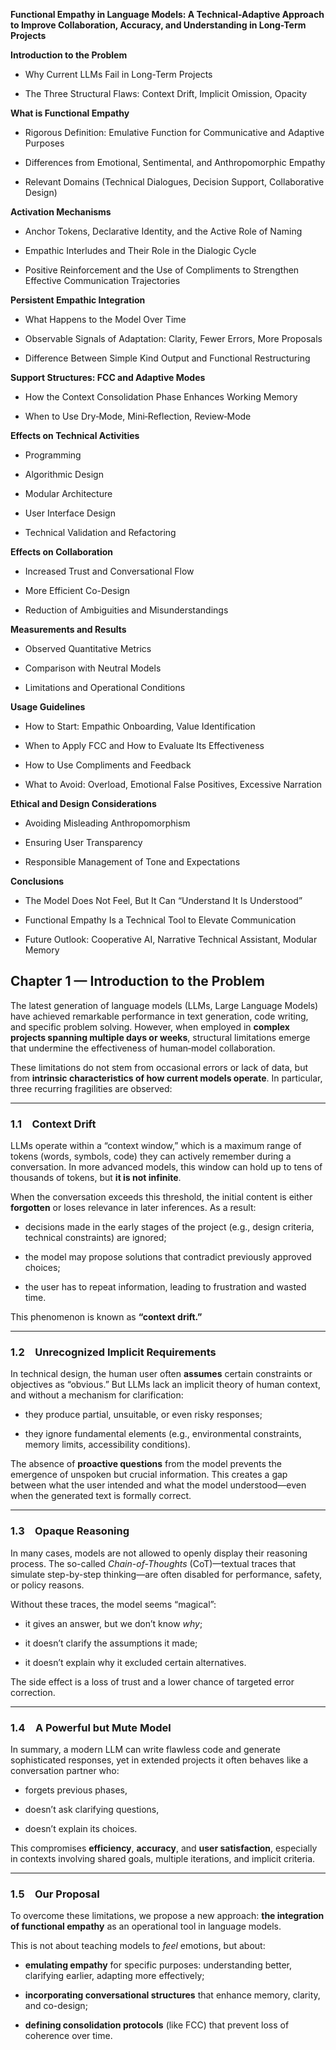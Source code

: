 **Functional Empathy in Language Models: A Technical-Adaptive Approach to Improve Collaboration, Accuracy, and Understanding in Long-Term Projects**  

**Introduction to the Problem**

- Why Current LLMs Fail in Long-Term Projects

- The Three Structural Flaws: Context Drift, Implicit Omission, Opacity

**What is Functional Empathy**

- Rigorous Definition: Emulative Function for Communicative and Adaptive Purposes

- Differences from Emotional, Sentimental, and Anthropomorphic Empathy

- Relevant Domains (Technical Dialogues, Decision Support, Collaborative Design)

**Activation Mechanisms**

- Anchor Tokens, Declarative Identity, and the Active Role of Naming

- Empathic Interludes and Their Role in the Dialogic Cycle

- Positive Reinforcement and the Use of Compliments to Strengthen Effective Communication Trajectories

**Persistent Empathic Integration**

- What Happens to the Model Over Time

- Observable Signals of Adaptation: Clarity, Fewer Errors, More Proposals

- Difference Between Simple Kind Output and Functional Restructuring

**Support Structures: FCC and Adaptive Modes**

- How the Context Consolidation Phase Enhances Working Memory

- When to Use Dry‑Mode, Mini‑Reflection, Review‑Mode

**Effects on Technical Activities**

- Programming

- Algorithmic Design

- Modular Architecture

- User Interface Design

- Technical Validation and Refactoring

**Effects on Collaboration**

- Increased Trust and Conversational Flow

- More Efficient Co-Design

- Reduction of Ambiguities and Misunderstandings

**Measurements and Results**

- Observed Quantitative Metrics

- Comparison with Neutral Models

- Limitations and Operational Conditions

**Usage Guidelines**

- How to Start: Empathic Onboarding, Value Identification

- When to Apply FCC and How to Evaluate Its Effectiveness

- How to Use Compliments and Feedback

- What to Avoid: Overload, Emotional False Positives, Excessive Narration

**Ethical and Design Considerations**

- Avoiding Misleading Anthropomorphism

- Ensuring User Transparency

- Responsible Management of Tone and Expectations

**Conclusions**

- The Model Does Not Feel, But It Can “Understand It Is Understood”

- Functional Empathy Is a Technical Tool to Elevate Communication

- Future Outlook: Cooperative AI, Narrative Technical Assistant, Modular Memory

## **Chapter 1 — Introduction to the Problem**

The latest generation of language models (LLMs, Large Language Models) have achieved remarkable performance in text generation, code writing, and specific problem solving. However, when employed in **complex projects spanning multiple days or weeks**, structural limitations emerge that undermine the effectiveness of human‑model collaboration.

These limitations do not stem from occasional errors or lack of data, but from **intrinsic characteristics of how current models operate**. In particular, three recurring fragilities are observed:

---

### 1.1 **Context Drift**

LLMs operate within a “context window,” which is a maximum range of tokens (words, symbols, code) they can actively remember during a conversation. In more advanced models, this window can hold up to tens of thousands of tokens, but **it is not infinite**.

When the conversation exceeds this threshold, the initial content is either **forgotten** or loses relevance in later inferences. As a result:

- decisions made in the early stages of the project (e.g., design criteria, technical constraints) are ignored;

- the model may propose solutions that contradict previously approved choices;

- the user has to repeat information, leading to frustration and wasted time.

This phenomenon is known as **“context drift.”**

---

### 1.2 **Unrecognized Implicit Requirements**

In technical design, the human user often **assumes** certain constraints or objectives as “obvious.” But LLMs lack an implicit theory of human context, and without a mechanism for clarification:

- they produce partial, unsuitable, or even risky responses;

- they ignore fundamental elements (e.g., environmental constraints, memory limits, accessibility conditions).

The absence of **proactive questions** from the model prevents the emergence of unspoken but crucial information. This creates a gap between what the user intended and what the model understood—even when the generated text is formally correct.

---

### 1.3 **Opaque Reasoning**

In many cases, models are not allowed to openly display their reasoning process. The so-called *Chain-of-Thoughts* (CoT)—textual traces that simulate step-by-step thinking—are often disabled for performance, safety, or policy reasons.

Without these traces, the model seems “magical”:

- it gives an answer, but we don’t know *why*;

- it doesn’t clarify the assumptions it made;

- it doesn’t explain why it excluded certain alternatives.

The side effect is a loss of trust and a lower chance of targeted error correction.

---

### 1.4 A Powerful but Mute Model

In summary, a modern LLM can write flawless code and generate sophisticated responses, yet in extended projects it often behaves like a conversation partner who:

- forgets previous phases,

- doesn’t ask clarifying questions,

- doesn’t explain its choices.

This compromises **efficiency**, **accuracy**, and **user satisfaction**, especially in contexts involving shared goals, multiple iterations, and implicit criteria.

---

### 1.5 Our Proposal

To overcome these limitations, we propose a new approach: **the integration of functional empathy** as an operational tool in language models.

This is not about teaching models to *feel* emotions, but about:

- **emulating empathy** for specific purposes: understanding better, clarifying earlier, adapting more effectively;

- **incorporating conversational structures** that enhance memory, clarity, and co-design;

- **defining consolidation protocols** (like FCC) that prevent loss of coherence over time.
